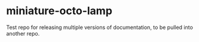 # miniature-octo-lamp
Test repo for releasing multiple versions of documentation, to be pulled into another repo.

